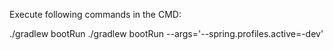 Execute following commands in the CMD:

./gradlew bootRun
./gradlew bootRun --args='--spring.profiles.active=-dev'

